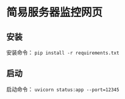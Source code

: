 # 简易服务器监控网页

## 安装
安装命令：
`pip install -r requirements.txt`

## 启动
启动命令：
`uvicorn status:app --port=12345`